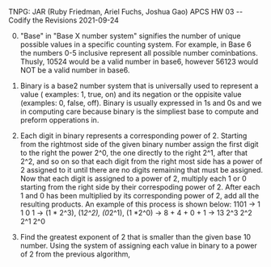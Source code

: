 TNPG: JAR (Ruby Friedman, Ariel Fuchs, Joshua Gao)
APCS
HW 03 -- Codify the Revisions
2021-09-24

0. "Base" in "Base X number system" signifies the number of unique possible values in a specific counting system. For example, in Base 6 the numbers 0-5 inclusive represent all possible number cominbations. Thusly, 10524 would be a valid number in base6, however 56123 would NOT be a valid number in base6.
1. Binary is a base2 number system that is universally used to represent a value ( examples: 1, true, on) and its negation or the oppisite value (examples: 0, false, off). Binary is usually expressed in 1s and 0s and we in computing care because binary is the simpliest base to compute and preform opperations in. 

2. Each digit in binary represents a corresponding power of 2. Starting from the rightmost side of the given binary number assign the first digit to the right the power 2^0, the one directly to the right 2^1, after that 2^2, and so on so that each digit from the right most side has a power of 2 assigned to it until there are no digits remaining that must be assigned. Now that each digit is assigned to a power of 2, multiply each 1 or 0 starting from the right side by their correspoding power of 2. After each 1 and 0 has been multiplied by its corresponding power of 2, add all the resulting products. An example of this process is shown below:
1101 ->  1    1    0    1  -> (1 * 2^3), (1*2^2), (0*2^1), (1 *2^0) -> 8 + 4 + 0 + 1 -> 13
        2^3  2^2  2^1  2^0

3. Find the greatest exponent of 2 that is smaller than the given base 10 number. Using the system of assigning each value in binary to a power of 2 from the previous algorithm, 

